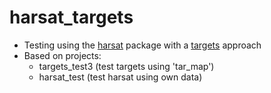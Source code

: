 # harsat_targets  

* Testing using the [harsat](https://github.com/osparcomm/HARSAT) package with a [targets](https://docs.ropensci.org/targets/) approach  
* Based on projects:
    - targets_test3 (test targets using 'tar_map')    
    - harsat_test (test harsat using own data)  

